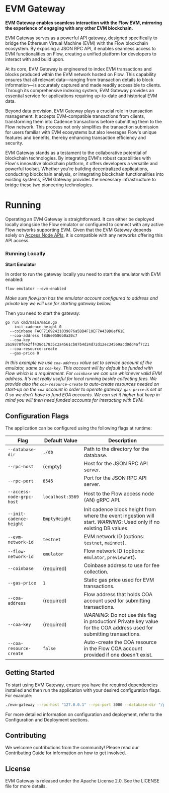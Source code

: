 # EVM Gateway


**EVM Gateway enables seamless interaction with the Flow EVM, mirroring the experience of engaging with any other EVM blockchain.**

EVM Gateway serves as a powerful API gateway, designed specifically to bridge the Ethereum Virtual Machine (EVM) with the Flow blockchain ecosystem. By exposing a JSON RPC API, it enables seamless access to EVM functionalities on Flow, creating a unified platform for developers to interact with and build upon.

At its core, EVM Gateway is engineered to index EVM transactions and blocks produced within the EVM network hosted on Flow. This capability ensures that all relevant data—ranging from transaction details to block information—is accurately captured and made readily accessible to clients. Through its comprehensive indexing system, EVM Gateway provides an essential service for applications requiring up-to-date and historical EVM data.

Beyond data provision, EVM Gateway plays a crucial role in transaction management. It accepts EVM-compatible transactions from clients, transforming them into Cadence transactions before submitting them to the Flow network. This process not only simplifies the transaction submission for users familiar with EVM ecosystems but also leverages Flow's unique features and benefits, thereby enhancing transaction efficiency and security.

EVM Gateway stands as a testament to the collaborative potential of blockchain technologies. By integrating EVM's robust capabilities with Flow's innovative blockchain platform, it offers developers a versatile and powerful toolset. Whether you're building decentralized applications, conducting blockchain analysis, or integrating blockchain functionalities into existing systems, EVM Gateway provides the necessary infrastructure to bridge these two pioneering technologies.


# Running
Operating an EVM Gateway is straightforward. It can either be deployed locally alongside the Flow emulator or configured to connect with any active Flow networks supporting EVM. Given that the EVM Gateway depends solely on [Access Node APIs](https://developers.flow.com/networks/node-ops/access-onchain-data/access-nodes/accessing-data/access-api), it is compatible with any networks offering this API access.

### Running Locally
**Start Emulator**

In order to run the gateway locally you need to start the emulator with EVM enabled:
```
flow emulator --evm-enabled
```
_Make sure flow.json has the emulator account configured to address and private key we will use for starting gateway bellow._

Then you need to start the gateway:
```
go run cmd/main/main.go 
  --init-cadence-height 0 
  --coinbase FACF71692421039876a5BB4F10EF7A439D8ef61E 
  --coa-address f8d6e0586b0a20c7 
  --coa-key 2619878f0e2ff438d17835c2a4561cb87b4d24d72d12ec34569acd0dd4af7c21 
  --coa-resource-create 
  --gas-price 0
```

_In this example we use `coa-address` value set to service account of the emulator, same as `coa-key`. 
This account will by default be funded with Flow which is a requirement. For `coinbase` we can 
use whichever valid EVM address. It's not really useful for local running beside collecting fees. We provide also the 
`coa-resource-create` to auto-create resources needed on start-up on the `coa` account in order to operate gateway. 
`gas-price` is set at 0 so we don't have to fund EOA accounts. We can set it higher but keep in mind you will then 
need funded accounts for interacting with EVM._

## Configuration Flags

The application can be configured using the following flags at runtime:

| Flag                       | Default Value    | Description                                                                                                            |
|----------------------------|------------------|------------------------------------------------------------------------------------------------------------------------|
| `--database-dir`           | `./db`           | Path to the directory for the database.                                                                                |
| `--rpc-host`               | (empty)          | Host for the JSON RPC API server.                                                                                      |
| `--rpc-port`               | `8545`           | Port for the JSON RPC API server.                                                                                      |
| `--access-node-grpc-host`  | `localhost:3569` | Host to the Flow access node (AN) gRPC API.                                                                            |
| `--init-cadence-height`    | `EmptyHeight`    | Init cadence block height from where the event ingestion will start. *WARNING*: Used only if no existing DB values.    |
| `--evm-network-id`         | `testnet`        | EVM network ID (options: `testnet`, `mainnet`).                                                                        |
| `--flow-network-id`        | `emulator`       | Flow network ID (options: `emulator`, `previewnet`).                                                                   |
| `--coinbase`               | (required)       | Coinbase address to use for fee collection.                                                                            |
| `--gas-price`              | `1`              | Static gas price used for EVM transactions.                                                                            |
| `--coa-address`            | (required)       | Flow address that holds COA account used for submitting transactions.                                                  |
| `--coa-key`                | (required)       | *WARNING*: Do not use this flag in production! Private key value for the COA address used for submitting transactions. |
| `--coa-resource-create`    | `false`          | Auto-create the COA resource in the Flow COA account provided if one doesn't exist.                                    |

## Getting Started

To start using EVM Gateway, ensure you have the required dependencies installed and then run the application with your desired configuration flags. For example:

```bash
./evm-gateway --rpc-host "127.0.0.1" --rpc-port 3000 --database-dir "/path/to/database"
````
For more detailed information on configuration and deployment, refer to the Configuration and Deployment sections.

## Contributing
We welcome contributions from the community! Please read our Contributing Guide for information on how to get involved.

## License
EVM Gateway is released under the Apache License 2.0. See the LICENSE file for more details.